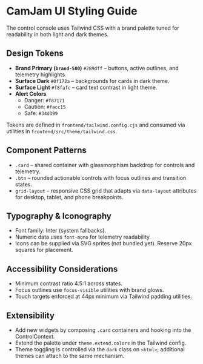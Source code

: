 # CamJam UI Styling Guide

The control console uses Tailwind CSS with a brand palette tuned for readability in both light and dark themes.

## Design Tokens
- **Brand Primary (`brand-500`)** `#289dff` – buttons, active outlines, and telemetry highlights.
- **Surface Dark** `#0f172a` – backgrounds for cards in dark theme.
- **Surface Light** `#f8fafc` – card text contrast in light theme.
- **Alert Colors**
  - Danger: `#f87171`
  - Caution: `#facc15`
  - Safe: `#34d399`

Tokens are defined in `frontend/tailwind.config.cjs` and consumed via utilities in `frontend/src/theme/tailwind.css`.

## Component Patterns
- `.card` – shared container with glassmorphism backdrop for controls and telemetry.
- `.btn` – rounded actionable controls with focus outlines and transition states.
- `grid-layout` – responsive CSS grid that adapts via `data-layout` attributes for desktop, tablet, and phone breakpoints.

## Typography & Iconography
- Font family: Inter (system fallbacks).
- Numeric data uses `font-mono` for telemetry readability.
- Icons can be supplied via SVG sprites (not bundled yet). Reserve 20px squares for placement.

## Accessibility Considerations
- Minimum contrast ratio 4.5:1 across states.
- Focus outlines use `focus-visible` utilities with brand glows.
- Touch targets enforced at 44px minimum via Tailwind padding utilities.

## Extensibility
- Add new widgets by composing `.card` containers and hooking into the ControlContext.
- Extend the palette under `theme.extend.colors` in the Tailwind config.
- Theme toggling is controlled via the `dark` class on `<html>`; additional themes can attach to the same mechanism.
